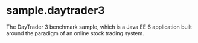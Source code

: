 # sample.daytrader3
The DayTrader 3 benchmark sample, which is a Java EE 6 application built around the paradigm of an online stock trading system.

